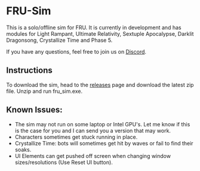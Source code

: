 # FRU-Sim

This is a solo/offline sim for FRU. It is currently in development and has modules for Light Rampant, Ultimate Relativity, Sextuple Apocalypse, Darklit Dragonsong, Crystallize Time and Phase 5.

If you have any questions, feel free to join us on [Discord](https://discord.gg/P9adFHADrX).


## Instructions
To download the sim, head to the ⁠[releases](https://github.com/WCGH/FRU-Sim/releases) page and download the latest zip file. Unzip and run fru_sim.exe.


## Known Issues:
- The sim may not run on some laptop or Intel GPU's. Let me know if this is the case for you and I can send you a version that may work.
- Characters sometimes get stuck running in place.
- Crystallize Time: bots will sometimes get hit by waves or fail to find their soaks.
- UI Elements can get pushed off screen when changing window sizes/resolutions (Use Reset UI button).

